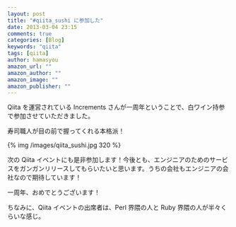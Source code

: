 ```yaml
---
layout: post
title: "#qiita_sushi に参加した"
date: 2013-03-04 23:15
comments: true
categories: [Blog]
keywords: "qiita"
tags: [qiita]
author: hamasyou
amazon_url: ""
amazon_author: ""
amazon_image: ""
amazon_publisher: ""
---
```


Qiita を運営されている Increments さんが一周年ということで、白ワイン持参で参加させていただきました。

寿司職人が目の前で握ってくれる本格派！

{% img /images/qiita_sushi.jpg 320 %}

次の Qiita イベントにも是非参加します！今後とも、エンジニアのためのサービスをガンガンリリースしてもらいたいと思います。うちの会社もエンジニアの会社なので期待しています！

一周年、おめでとうございます！

ちなみに、Qiita イベントの出席者は、Perl 界隈の人と Ruby 界隈の人が半々くらいな感じ。
